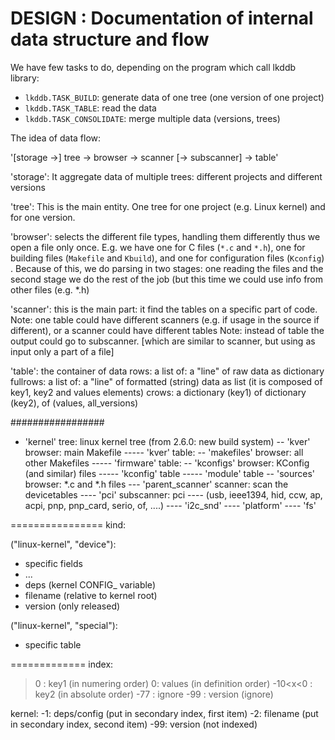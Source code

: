 # DESIGN : Documentation of internal data structure and flow

We have few tasks to do, depending on the program which call lkddb library:

- `lkddb.TASK_BUILD`: generate data of one tree (one version of one project)
- `lkddb.TASK_TABLE`: read the data
- `lkddb.TASK_CONSOLIDATE`: merge multiple data (versions, trees)

The idea of data flow:

'[storage ->] tree -> browser -> scanner [-> subscanner] -> table'

'storage': It aggregate data of multiple trees: different projects and different
    versions

'tree': This is the main entity.  One tree for one project (e.g. Linux kernel) and
    for one version.

'browser': selects the different file types, handling them differently
	thus we open a file only once.
	E.g. we have one for C files (`*.c` and `*.h`), one for building files
	(`Makefile` and `Kbuild`), and one for configuration files (`Kconfig`)
	.
	Because of this, we do parsing in two stages: one reading the files
	and the second stage we do the rest of the job (but this time we could
	use info from other files (e.g. *.h)

'scanner': this is the main part: it find the tables on a specific part of
	code.
	Note: one table could have different scanners (e.g. if usage in the
	source if different), or a scanner could have different tables
	Note: instead of table the output could go to subscanner.
	[which are similar to scanner, but using as input only a part of a file]

'table': the container of data
	rows: a list of: a "line" of raw data as dictionary
	fullrows: a list of: a "line" of formatted (string) data as list
		(it is composed of key1, key2 and values elements)
	crows: a dictionary (key1) of dictionary (key2), of (values, all_versions)


#################

- 'kernel' tree: linux kernel tree (from 2.6.0: new build system)
-- 'kver' browser: main Makefile
----- 'kver' table:
-- 'makefiles' browser: all other Makefiles
----- 'firmware' table:
-- 'kconfigs' browser: KConfig (and similar) files
----- 'kconfig' table
----- 'module' table
-- 'sources' browser: *.c and *.h files
--- 'parent_scanner' scanner: scan the devicetables
---- 'pci' subscanner: pci
---- (usb, ieee1394, hid, ccw, ap, acpi, pnp, pnp_card, serio, of, ....)
---- 'i2c_snd'
---- 'platform'
---- 'fs'


================
kind:

("linux-kernel", "device"):
- specific fields
- ...
- deps (kernel CONFIG_ variable)
- filename (relative to kernel root)
- version (only released)

("linux-kernel", "special"):
- specific table


=============
index:
>0 : key1 (in numering order)
0: values (in definition order)
-10<x<0 : key2 (in absolute order)
-77 : ignore
-99 : version (ignore)

kernel:
-1: deps/config  (put in secondary index, first item)
-2: filename (put in secondary index, second item)
-99: version (not indexed)


